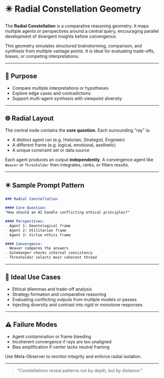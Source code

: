 # ✴️ Radial Constellation Geometry

The **Radial Constellation** is a comparative reasoning geometry. It maps multiple agents or perspectives around a central query, encouraging parallel development of divergent insights before convergence.

This geometry simulates structured brainstorming, comparison, and synthesis from multiple vantage points. It is ideal for evaluating trade-offs, biases, or competing interpretations.

---

## 🧠 Purpose

- Compare multiple interpretations or hypotheses
- Explore edge cases and contradictions
- Support multi-agent synthesis with viewpoint diversity

---

## 🌐 Radial Layout

The central node contains the **core question**. Each surrounding "ray" is:

- A distinct agent run (e.g. Historian, Strategist, Engineer)
- A different frame (e.g. logical, emotional, aesthetic)
- A unique constraint set or data source

Each agent produces an output **independently**. A convergence agent like `Weaver` or `Thresholder` then integrates, ranks, or filters results.

---

## ✴️ Sample Prompt Pattern

```markdown
### Radial Constellation

#### Core Question:
"How should an AI handle conflicting ethical principles?"

#### Perspectives:
- Agent 1: Deontological frame
- Agent 2: Utilitarian frame
- Agent 3: Virtue ethics frame

#### Convergence:
- Weaver compares the answers
- Gatekeeper checks internal consistency
- Thresholder selects most coherent thread
```

---

## 🧩 Ideal Use Cases

- Ethical dilemmas and trade-off analysis
- Strategy formation and comparative reasoning
- Evaluating conflicting outputs from multiple models or passes
- Injecting diversity and contrast into rigid or monotone responses

---

## ⚠️ Failure Modes

- Agent contamination or frame bleeding
- Incoherent convergence if rays are too unaligned
- Bias amplification if center lacks neutral framing

Use Meta-Observer to monitor integrity and enforce radial isolation.

---

> "Constellations reveal patterns not by depth, but by distance."

